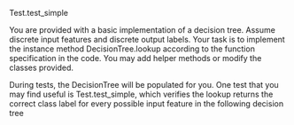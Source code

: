 Test.test_simple

You are provided with a basic implementation of a decision tree. Assume discrete input features and discrete output labels. Your task is to implement the instance method DecisionTree.lookup according to the function specification in the code. You may add helper methods or modify the classes provided.

During tests, the DecisionTree will be populated for you. One test that you may find useful is Test.test_simple, which verifies the lookup returns the correct class label for every possible input feature in the following decision tree


